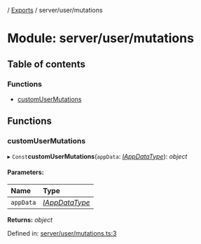 [](../README.md) / [Exports](../modules.md) / server/user/mutations

# Module: server/user/mutations

## Table of contents

### Functions

- [customUserMutations](server_user_mutations.md#customusermutations)

## Functions

### customUserMutations

▸ `Const`**customUserMutations**(`appData`: [*IAppDataType*](../interfaces/server.iappdatatype.md)): *object*

#### Parameters:

Name | Type |
:------ | :------ |
`appData` | [*IAppDataType*](../interfaces/server.iappdatatype.md) |

**Returns:** *object*

Defined in: [server/user/mutations.ts:3](https://github.com/onzag/itemize/blob/3efa2a4a/server/user/mutations.ts#L3)
